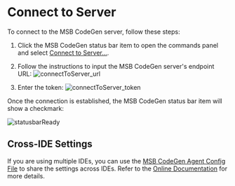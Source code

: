 # Connect to Server

To connect to the MSB CodeGen server, follow these steps:

1. Click the MSB CodeGen status bar item to open the commands panel and select [Connect to Server...](command:msb-codegen.connectToServer).

2. Follow the instructions to input the MSB CodeGen server's endpoint URL:
   ![connectToServer_url](./connectToServer_url.png)

3. Enter the token:
   ![connectToServer_token](./connectToServer_token.png)

Once the connection is established, the MSB CodeGen status bar item will show a checkmark:

![statusbarReady](./statusbarReady.png)

## Cross-IDE Settings

If you are using multiple IDEs, you can use the [MSB CodeGen Agent Config File](command:msb-codegen.openMSBCodeGenAgentSettings) to share the settings across IDEs. Refer to the [Online Documentation]() for more details.
